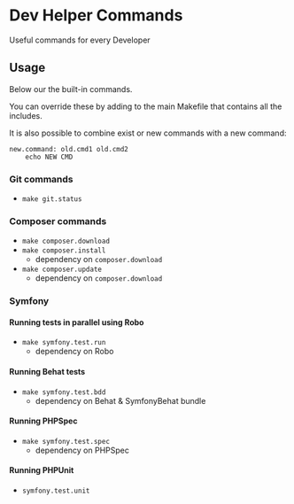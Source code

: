 # Dev Helper Commands

Useful commands for every Developer

## Usage

Below our the built-in commands. 
 
You can override these by adding to the main Makefile that contains all the includes.

It is also possible to combine exist or new commands with a new command:

```
new.command: old.cmd1 old.cmd2
    echo NEW CMD
```

### Git commands

* `make git.status`

### Composer commands

* `make composer.download`
* `make composer.install`
    * dependency on `composer.download`
* `make composer.update`
    * dependency on `composer.download`

### Symfony

#### Running tests in parallel using Robo

* `make symfony.test.run`
    * dependency on Robo

#### Running Behat tests

* `make symfony.test.bdd`
    * dependency on Behat & SymfonyBehat bundle
    
#### Running PHPSpec

* `make symfony.test.spec`
    * dependency on PHPSpec
    
#### Running PHPUnit

* `symfony.test.unit`

